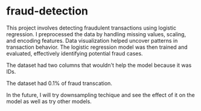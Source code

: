 # fraud-detection
This project involves detecting fraudulent transactions using logistic regression. I preprocessed the data by handling missing values, scaling, and encoding features. Data visualization helped uncover patterns in transaction behavior. The logistic regression model was then trained and evaluated, effectively identifying potential fraud cases.

The dataset had two columns that wouldn't help the model because it was IDs.

The dataset had 0.1% of fraud transcation.

In the future, I will try downsampling techique and see the effect of it on the model as well as try other models.
